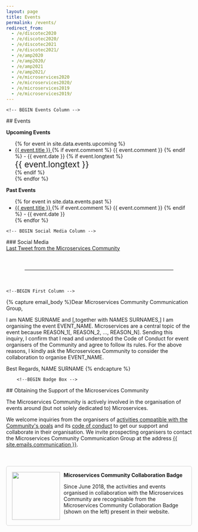 ```yaml
---
layout: page
title: Events
permalink: /events/
redirect_from:
  - /e/discotec2020
  - /e/discotec2020/
  - /e/discotec2021
  - /e/discotec2021/
  - /e/amp2020
  - /e/amp2020/
  - /e/amp2021
  - /e/amp2021/
  - /e/microservices2020
  - /e/microservices2020/
  - /e/microservices2019
  - /e/microservices2019/
---
```


<section><div class="container"><div class="row"><div class="col-xs-12" markdown="1">

<!--BEGIN First Row -->
<div class="row">

    <!-- BEGIN Events Column -->
<div class="col-xs-12 col-md-7">
<div class="section-title" markdown="1">
## Events
</div>

<strong>Upcoming Events</strong>
<ul>
{% for event in site.data.events.upcoming %}
<li>
  <a href="{{ event.link }}">
  {{ event.title }}
  </a>
  {% if event.comment %}
  <span class="small">{{ event.comment }}</span>
  {% endif %}
  - {{ event.date }}
  {% if event.longtext %}
  <br/>
  <div style="font-size: 1.4rem;">{{ event.longtext }}</div>
  {% endif %}
</li>
{% endfor %}
</ul>

<strong>Past Events</strong>
<ul>
{% for event in site.data.events.past %}
<li>
  <a href="{{ event.link }}">
  {{ event.title }}
  </a>
  {% if event.comment %}
  <span class="small">{{ event.comment }}</span>
  {% endif %}
  - {{ event.date }}
</li>
{% endfor %}
</ul>
</div>
    <!-- END Events Column -->

    <!-- BEGIN Social Media Column -->
<div class="col-xs-12 col-md-offset-1 col-md-4" markdown="1">
### Social Media
<div><a class="twitter-timeline" data-tweet-limit="2" data-height="400" href="https://twitter.com/c_microservices">Last Tweet from the Microservices Community</a> <script async src="//platform.twitter.com/widgets.js" charset="utf-8"></script></div>
</div>
    <!-- END Social Media Column -->

</div>
<!--END First Row -->

<div style="margin:50px"><hr></div><div class="clear-fix"></div>

<!--BEGIN Second Row -->
<div class="row" style="padding-bottom:50px;">

    <!--BEGIN First Column -->
<div class="text-justify col-xs-12">
        <!--BEGIN E-Mail Text -->
{% capture email_body %}Dear Microservices Community Communication Group,

I am NAME SURNAME and [,together with NAMES SURNAMES,] I am organising the event EVENT_NAME.
Microservices are a central topic of the event because REASON_1[, REASON_2, ..., REASON_N].
Sending this inquiry, I confirm that I read and understood the Code of Conduct for event organisers of the Community and agree to follow its rules.
For the above reasons, I kindly ask the Microservices Community to consider the collaboration to organise EVENT_NAME.

Best Regards,
NAME SURNAME
{% endcapture %}
        <!--END E-Mail Text -->

        <!--BEGIN Badge Box -->
<div markdown="1">
## Obtaining the Support of the Microservices Community

The Microservices Community is actively involved in the organisation of events around (but not solely dedicated to) Microservices.

We welcome inquiries from the organisers of [activities compatible with the Community's goals](/activities/) and its [code of conduct](/events/coc/) to get our support and collaborate in their organisation.
We invite prospecting organisers to contact the Microservices Community Communication Group at the address
<a href="mailto:{{ site.emails.communication }}?subject={{ 'Inquiry for supporting EVENT_NAME' | url_encode }}&body={{ email_body | url_encode }}">{{ site.emails.communication }}</a>.

<div id="badge" style="overflow: auto;padding: 15px;border: 1px solid lightgray;border-radius: 5px; margin-top: 50px;"><img style="float:left;width:130px; padding-right:10px;" src="/assets/images/Badge_MC_Supported_black.png" alt="">
<div class="pt-2">
<strong>Microservices Community Collaboration Badge</strong>
<p>
Since June 2018, the activities and events organised in collaboration with the Microservices Community are recognisable from the Microservices Community Collaboration Badge (shown on the left) present in their website.</p>
</div>
</div>
</div>
        <!--END Badge Box -->

</div>
    <!--END First Column -->

</div>
<!--END Second Row -->

</div></div></div></section>